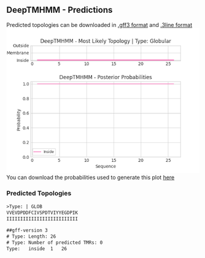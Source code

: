 ## DeepTMHMM - Predictions
Predicted topologies can be downloaded in [.gff3 format](TMRs.gff3) and [.3line format](predicted_topologies.3line)
![picture](plot.png)
You can download the probabilities used to generate this plot [here](Type:_probs.csv)
### Predicted Topologies
```
>Type: | GLOB
VVEVDPDDFCIVSPDTVIYYEGDPIK
IIIIIIIIIIIIIIIIIIIIIIIIII

```


```
##gff-version 3
# Type: Length: 26
# Type: Number of predicted TMRs: 0
Type:	inside	1	26				

```
